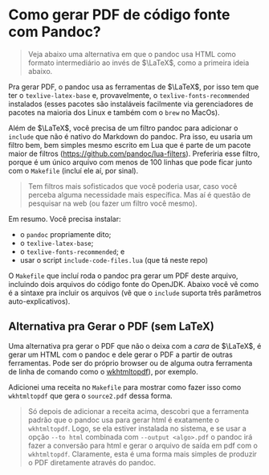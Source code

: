 # Como gerar PDF de código fonte com Pandoc?

> Veja abaixo uma alternativa em que o pandoc usa HTML como
> formato intermediário ao invés de $\LaTeX$, como a primeira
> ideia abaixo.

Pra gerar PDF, o pandoc usa as ferramentas de $\LaTeX$,
por isso tem que ter o `texlive-latex-base` e, provavelmente, o
`texlive-fonts-recommended` instalados (esses pacotes são
instaláveis facilmente via gerenciadores de pacotes na maioria
dos Linux e também com o `brew` no MacOs).

Além de $\LaTeX$, você precisa de um filtro pandoc para
adicionar o `include` que não é nativo do Markdown do pandoc. Pra
isso, eu usaria um filtro bem, bem simples mesmo escrito em Lua que
é parte de um pacote maior de filtros
(https://github.com/pandoc/lua-filters).  Preferiria esse filtro,
porque é um único arquivo com menos de 100 linhas que pode ficar
junto com o `Makefile` (incluí ele aí, por sinal).

> Tem filtros mais sofisticados que você poderia usar, caso você
> perceba alguma necessidade mais específica. Mas aí é questão de
> pesquisar na web (ou fazer um filtro você mesmo).

Em resumo. Você precisa instalar:

- o `pandoc` propriamente dito;
- o `texlive-latex-base`;
- o `texlive-fonts-recommended`; e
- usar o script `include-code-files.lua` (que tá neste repo)

O `Makefile` que incluí roda o pandoc pra gerar um PDF deste
arquivo, incluindo dois arquivos do código fonte do OpenJDK.
Abaixo você vê como é a sintaxe pra incluir os arquivos (vê
que o `include` suporta três parâmetros auto-explicativos).

## Alternativa pra Gerar o PDF (sem LaTeX)

Uma alternativa pra gerar o PDF que não o deixa com a _cara_ de
$\LaTeX$, é gerar um HTML com o pandoc e dele gerar o PDF a
partir de outras ferramentas. Pode ser do próprio browser ou de
alguma outra ferramenta de linha de comando como o
[wkhtmltopdf](https://github.com/wkhtmltopdf/wkhtmltopdf)), por
exemplo.

Adicionei uma receita no `Makefile` para mostrar como fazer
isso como `wkhtmltopdf` que gera o `source2.pdf` dessa forma.

> Só depois de adicionar a receita acima, descobri que a
> ferramenta padrão que o pandoc usa para gerar html é exatamente
> o `wkhtmltopdf`. Logo, se ela estiver instalada no sistema, e
> se usar a opção `--to html` combinada com `--output <algo>.pdf`
> o pandoc irá fazer a conversão para html e gerar o arquivo de
> saída em pdf com o `wkhtmltopdf`. Claramente, esta é uma forma
> mais simples de produzir o PDF diretamente através do pandoc.
